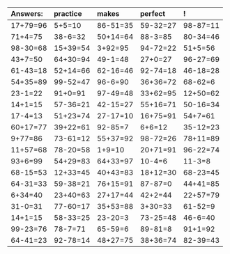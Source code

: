 | Answers: | practice | makes | perfect | ! |
| :--- | :--- | :--- | :--- | :--- |
| 17+79=96 | 5+5=10 | 86-51=35 | 59-32=27 | 98-87=11 | 
| 71+4=75 | 38-6=32 | 50+14=64 | 88-3=85 | 80-34=46 | 
| 98-30=68 | 15+39=54 | 3+92=95 | 94-72=22 | 51+5=56 | 
| 43+7=50 | 64+30=94 | 49-1=48 | 27+0=27 | 96-27=69 | 
| 61-43=18 | 52+14=66 | 62-16=46 | 92-74=18 | 46-18=28 | 
| 54+35=89 | 99-52=47 | 96-6=90 | 36+36=72 | 68-62=6 | 
| 23-1=22 | 91+0=91 | 97-49=48 | 33+62=95 | 12+50=62 | 
| 14+1=15 | 57-36=21 | 42-15=27 | 55+16=71 | 50-16=34 | 
| 17-4=13 | 51+23=74 | 27-17=10 | 16+75=91 | 54+7=61 | 
| 60+17=77 | 39+22=61 | 92-85=7 | 6+6=12 | 35-12=23 | 
| 9+77=86 | 73-61=12 | 55+37=92 | 98-72=26 | 78+11=89 | 
| 11+57=68 | 78-20=58 | 1+9=10 | 20+71=91 | 96-22=74 | 
| 93+6=99 | 54+29=83 | 64+33=97 | 10-4=6 | 11-3=8 | 
| 68-15=53 | 12+33=45 | 40+43=83 | 18+12=30 | 68-23=45 | 
| 64-31=33 | 59-38=21 | 76+15=91 | 87-87=0 | 44+41=85 | 
| 6+34=40 | 23+40=63 | 27+17=44 | 42+2=44 | 22+57=79 | 
| 31-0=31 | 77-60=17 | 35+53=88 | 3+30=33 | 61-52=9 | 
| 14+1=15 | 58-33=25 | 23-20=3 | 73-25=48 | 46-6=40 | 
| 99-23=76 | 78-7=71 | 65-59=6 | 89-81=8 | 91+1=92 | 
| 64-41=23 | 92-78=14 | 48+27=75 | 38+36=74 | 82-39=43 | 
